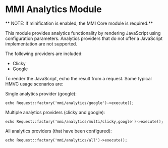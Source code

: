 # MMI Analytics Module

** NOTE:  If minification is enabled, the MMI Core module is required.**

This module provides analytics functionality by rendering JavaScript using
configuration parameters.  Analytics providers that do not offer a JavaScript
implementation are not supported.

The following providers are included:

* Clicky
* Google

To render the JavaScript, echo the result from a request.
Some typical HMVC usage scenarios are:

Single analytics provider (google):

	echo Request::factory('mmi/analytics/google')->execute();

Multiple analytics providers (clicky and google):

	echo Request::factory('mmi/analytics/multi/clicky,google')->execute();

All analytics providers (that have been configured):

	echo Request::factory('mmi/analytics/all')->execute();
